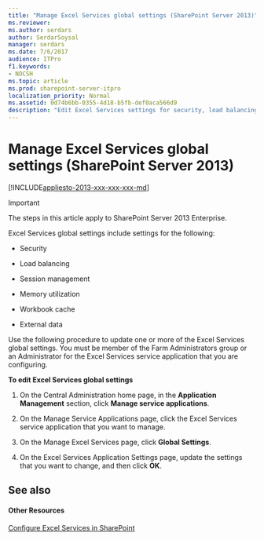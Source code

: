 ```yaml
---
title: "Manage Excel Services global settings (SharePoint Server 2013)"
ms.reviewer: 
ms.author: serdars
author: SerdarSoysal
manager: serdars
ms.date: 7/6/2017
audience: ITPro
f1.keywords:
- NOCSH
ms.topic: article
ms.prod: sharepoint-server-itpro
localization_priority: Normal
ms.assetid: 0d74b6bb-0355-4d18-b5fb-def0aca566d9
description: "Edit Excel Services settings for security, load balancing, memory, cache, and external data by using the SharePoint Central Administration website."
---
```


# Manage Excel Services global settings (SharePoint Server 2013)

[!INCLUDE[appliesto-2013-xxx-xxx-xxx-md](../includes/appliesto-2013-xxx-xxx-xxx-md.md)]
  
> [!IMPORTANT]
> The steps in this article apply to SharePoint Server 2013 Enterprise. 
  
Excel Services global settings include settings for the following:
  
- Security
    
- Load balancing
    
- Session management
    
- Memory utilization
    
- Workbook cache
    
- External data
    
Use the following procedure to update one or more of the Excel Services global settings. You must be member of the Farm Administrators group or an Administrator for the Excel Services service application that you are configuring.
  
 **To edit Excel Services global settings**
  
1. On the Central Administration home page, in the **Application Management** section, click **Manage service applications**.
    
2. On the Manage Service Applications page, click the Excel Services service application that you want to manage.
    
3. On the Manage Excel Services page, click **Global Settings**.
    
4. On the Excel Services Application Settings page, update the settings that you want to change, and then click **OK**.
    
## See also

#### Other Resources

[Configure Excel Services in SharePoint](./configure-excel-services.md)